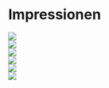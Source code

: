 # Impressionen

<div class="gallery">
  <div class="gallery-entry"><a href="IMG-20180309-WA0021.jpg"><img src="IMG-20180309-WA0021.jpg"></a></div>
  <div class="gallery-entry"><a href="IMG-20210507-WA0025.jpg"><img src="IMG-20210507-WA0025.jpg"></a></div>
  <div class="gallery-entry"><a href="IMG_20230424_172436.jpg"><img src="IMG_20230424_172436.jpg"></a></div>
  <div class="gallery-entry"><a href="6f6769b0-1630-43f0-b082-179a1afa9eb3.jpg"><img src="6f6769b0-1630-43f0-b082-179a1afa9eb3.jpg"></a></div>
  <div class="gallery-entry"><a href="b3266283-51dd-45ea-bc3a-45a2f69646ca.jpg"><img src="b3266283-51dd-45ea-bc3a-45a2f69646ca.jpg"></a></div>
  <div class="gallery-entry"><a href="Selma4.jpg"><img src="Selma4.jpg"></a></div>
</div>
